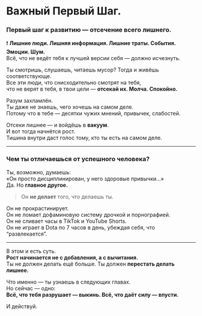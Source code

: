 # Важный Первый Шаг.

### Первый шаг к развитию — отсечение всего лишнего.

❗️ **Лишние люди. Лишняя информация. Лишние траты. События. Эмоции. Шум.**\
Всё, что не ведёт тебя к лучшей версии себя — должно исчезнуть.

Ты смотришь, слушаешь, читаешь мусор? Тогда и живёшь соответствующе.\
Все эти люди, что снисходительно смотрят на тебя,\
что не верят в тебя, в твои цели — **отсекай их. Молча. Спокойно.**

Разум захламлён.\
Ты даже не знаешь, чего хочешь на самом деле.\
Потому что в тебе — десятки чужих мнений, привычек, слабостей.

Отсеки лишнее — и войдёшь в **вакуум**.\
И вот тогда начнётся рост.\
Тишина внутри даст голос тому, кто ты есть на самом деле.

***

### Чем ты отличаешься от успешного человека?

Ты, возможно, думаешь:\
«Он просто дисциплинирован, у него здоровые привычки…»\
Да. Но **главное другое.**

> Он **не делает** того, что делаешь ты.

Он не прокрастинирует.\
Он не ломает дофаминовую систему дрочкой и порнографией.\
Он не сливает часы в TikTok и YouTube Shorts.\
Он не играет в Dota по 7 часов в день, убеждая себя, что “развлекается”.

***

В этом и есть суть.\
**Рост начинается не с добавления, а с вычитания.**\
Ты не должен делать ещё больше. Ты должен **перестать делать лишнее.**

Что именно — ты узнаешь в следующих главах.\
Но сейчас — одно:\
**Всё, что тебя разрушает — выкинь. Всё, что даёт силу — впусти.**

И действуй.
